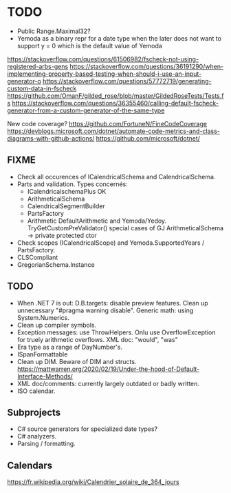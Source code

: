 ﻿TODO
====

- Public Range.Maximal32?
- Yemoda as a binary repr for a date type when the later does not want to
  support y = 0 which is the default value of Yemoda

https://stackoverflow.com/questions/61506982/fscheck-not-using-registered-arbs-gens
https://stackoverflow.com/questions/36191290/when-implementing-property-based-testing-when-should-i-use-an-input-generator-o
https://stackoverflow.com/questions/57772719/generating-custom-data-in-fscheck
https://github.com/OmanF/gilded_rose/blob/master/GildedRoseTests/Tests.fs
https://stackoverflow.com/questions/36355460/calling-default-fscheck-generator-from-a-custom-generator-of-the-same-type

New code coverage? https://github.com/FortuneN/FineCodeCoverage
https://devblogs.microsoft.com/dotnet/automate-code-metrics-and-class-diagrams-with-github-actions/
https://github.com/microsoft/dotnet/

FIXME
-----

- Check all occurences of ICalendricalSchema and CalendricalSchema.
- Parts and validation.
  Types concernés:
  - ICalendricalschemaPlus OK
  - ArithmeticalSchema
  - CalendricalSegmentBuilder
  - PartsFactory
  - Arithmetic
  DefaultArithmetic and Yemoda/Yedoy.
  TryGetCustomPreValidator() special cases of GJ
  ArithmeticalSchema -> private protected ctor
- Check scopes (ICalendricalScope) and Yemoda.SupportedYears / PartsFactory.
- CLSCompliant
- GregorianSchema.Instance

TODO
----

- When .NET 7 is out:
  D.B.targets: disable preview features.
  Clean up unnecessary "#pragma warning disable".
  Generic math: using System.Numerics.
- Clean up compiler symbols.
- Exception messages: use ThrowHelpers.
  Onlu use OverflowException for truely arithmetic overflows.
  XML doc: "would", "was"
- Era type as a range of DayNumber's.
- ISpanFormattable
- Clean up DIM.
  Beware of DIM and structs.
  https://mattwarren.org/2020/02/19/Under-the-hood-of-Default-Interface-Methods/
- XML doc/comments: currently largely outdated or badly written.
- ISO calendar.

Subprojects
-----------

- C# source generators for specialized date types?
- C# analyzers.
- Parsing / formatting.

Calendars
---------

https://fr.wikipedia.org/wiki/Calendrier_solaire_de_364_jours

